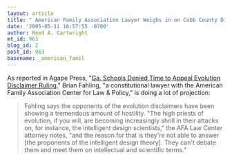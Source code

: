 ```yaml
---
layout: article
title: " American Family Association Lawyer Weighs in on Cobb County Disclaimers"
date: '2005-05-11 16:57:55 -0700'
author: Reed A. Cartwright
mt_id: 963
blog_id: 2
post_id: 963
basename: _american_famil
---
```

As reported in Agape Press, "[Ga. Schools Denied Time to Appeal Evolution Disclaimer Ruling](http://headlines.agapepress.org/archive/5/112005d.asp)," Brian Fahling, "a constitutional lawyer with the American Family Association Center for Law & Policy," is doing a lot of projection:

> Fahling says the opponents of the evolution disclaimers have been showing a tremendous amount of hostility. "The high priests of evolution, if you will, are becoming increasingly shrill in their attacks on, for instance, the intelligent design scientists," the AFA Law Center attorney notes, "and the reason for that is they're not able to answer \[the proponents of the intelligent design theory\]. They can't debate them and meet them on intellectual and scientific terms."
